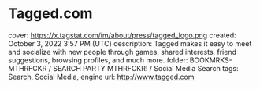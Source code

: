 # Tagged.com

cover: https://x.tagstat.com/im/about/press/tagged_logo.png
created: October 3, 2022 3:57 PM (UTC)
description: Tagged makes it easy to meet and socialize with new people through games, shared interests, friend suggestions, browsing profiles, and much more.
folder: BOOKMRKS-MTHRFCKR / SEARCH PARTY MTHRFCKR! / Social Media Search
tags: Search, Social Media, engine
url: http://www.tagged.com